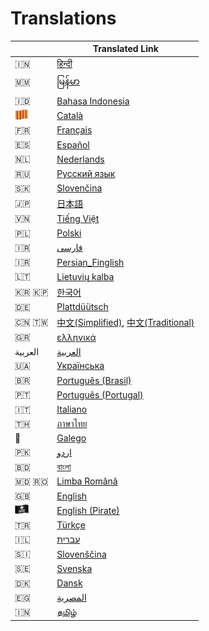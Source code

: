 # Translations

|  | Translated Link |
| --- | --- |
| 🇮🇳 | [हिन्दी ](README.hi.md) |
| 🇲🇲 | [မြန်မာ](README.mm_unicode.md) |
| 🇮🇩 | [Bahasa Indonesia](README.id.md) |
| <img src="../assets/catalan1.png" width="22"> | [Català](README.ca.md) |
| 🇫🇷 | [Français](README.fr.md) |
| 🇪🇸 | [Español](README.es.md) |
| 🇳🇱 | [Nederlands](README.nl.md) |
| 🇷🇺 | [Русский язык](README.ru.md) |
| :slovakia: | [Slovenčina](README.slk.md) |
| 🇯🇵 | [日本語](README.ja.md) |
| 🇻🇳 | [Tiếng Việt](README.vn.md) |
| 🇵🇱 | [Polski](README.pl.md) |
| 🇮🇷 | [فارسی](README.fa.md) |
| 🇮🇷 | [Persian_Finglish](README.fa.en.md) |
| 🇱🇹 | [Lietuvių kalba](README.lt.md) |
| 🇰🇷 🇰🇵 | [한국어](README.ko.md) |
| 🇩🇪  | [Plattdüütsch](README.de.md) |
| 🇨🇳 🇹🇼 | [中文(Simplified)](README.chs.md), [中文(Traditional)](README.cht.md) |
| 🇬🇷 | [ελληνικά](README.gr.md) |
| العربية | [العربية](README.ar.md) |
| 🇺🇦 | [Українська](README.ua.md) |
| 🇧🇷 | [Português (Brasil)](README.pt_br.md) |
| 🇵🇹 | [Português (Portugal)](README.pt-pt.md) |
| 🇮🇹 | [Italiano](README.it.md)
| 🇹🇭 | [ภาษาไทย](README.th.md) |
| 🏴󠁥󠁳󠁧󠁡󠁿 | [Galego](README.gl.md) |
| 🇵🇰 | [اردو](README.ur.md) |
| 🇧🇩 | [বাংলা](README.bn.md) |
| 🇲🇩 🇷🇴 | [Limba Română](README.ro.md) |
| :uk: | [English](../README.md) |
| <img src="../assets/pirate.png" width="22"> | [English (Pirate)](README.en-pirate.md) |
| 🇹🇷 | [Türkçe](README.tr.md) |
| 🇮🇱 | [עברית](README.hb.md) |
| :slovenia: | [Slovenščina](README.sl.md) |
| 🇸🇪 | [Svenska](README.se.md) |
| 🇩🇰 | [Dansk](README.da.md) |
| 🇪🇬 | [المصرية](README.eg.md) |
| 🇮🇳 | [தமிழ்](README.ta.md) |
